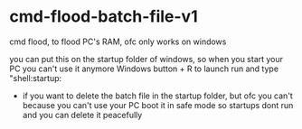 # cmd-flood-batch-file-v1
cmd flood, to flood PC's RAM, ofc only works on windows


you can put this on the startup folder of windows, so when you start your PC you can't use it anymore
Windows button + R to launch run and type "shell:startup:

- if you want to delete the batch file in the startup folder, but ofc you can't because you can't use your PC
boot it in safe mode so startups dont run
and you can delete it peacefully
